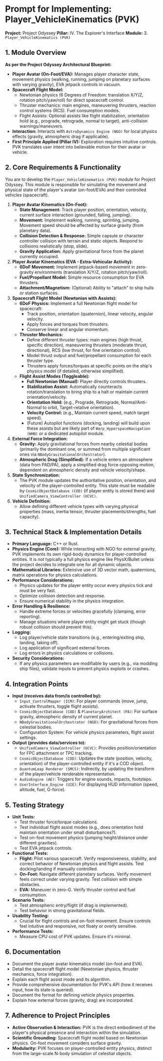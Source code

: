# Prompt for Implementing: Player_VehicleKinematics (PVK)

**Project:** Project Odyssey
**Pillar:** IV. The Explorer's Interface
**Module:** 3. `Player_VehicleKinematics (PVK)`

## 1. Module Overview

**As per the Project Odyssey Architectural Blueprint:**

* **Player Avatar (On-Foot/EVA):** Manages player character state, movement physics (walking, running, jumping on planetary surfaces with varying gravity), EVA jetpack controls in vacuum.
* **Spacecraft Flight Model:**
    * Newtonian physics (6 Degrees of Freedom: translation X/Y/Z, rotation pitch/yaw/roll) for direct spacecraft control.
    * Thruster mechanics: main engines, maneuvering thrusters, reaction control systems (RCS). Fuel consumption models.
    * Flight Assists: Optional assists like flight stabilization, orientation hold (e.g., prograde, retrograde, normal to target), anti-collision warnings/maneuvers.
* **Interaction:** Interacts with `AstroDynamics Engine (NGO)` for local physics effects (gravity, atmospheric drag if applicable).
* **First Principle Applied (Pillar IV):** Exploration requires intuitive controls. PVK translates user intent into believable motion for their avatar or vehicle.

## 2. Core Requirements & Functionality

You are to develop the `Player_VehicleKinematics (PVK)` module for Project Odyssey. This module is responsible for simulating the movement and physical state of the player's avatar (on-foot/EVA) and their controlled vehicles (spacecraft).

1.  **Player Avatar Kinematics (On-Foot):**
    * **State Management:** Track player position, orientation, velocity, current surface interaction (grounded, falling, jumping).
    * **Movement:** Implement walking, running, sprinting, jumping. Movement speed should be affected by surface gravity (from planetary data).
    * **Collision Detection & Response:** Simple capsule or character controller collision with terrain and static objects. Respond to collisions realistically (stop, slide).
    * **Gravity Application:** Apply gravitational force from the planet currently occupied.
2.  **Player Avatar Kinematics (EVA - Extra-Vehicular Activity):**
    * **6DoF Movement:** Implement jetpack-based movement in zero-gravity environments (translation X/Y/Z, rotation pitch/yaw/roll).
    * **Fuel/Propellant Model:** Simple resource consumption for EVA thrusters.
    * **Attachment/Magnetism:** (Optional) Ability to "attach" to ship hulls or station surfaces.
3.  **Spacecraft Flight Model (Newtonian with Assists):**
    * **6DoF Physics:** Implement a full Newtonian flight model for spacecraft:
        * Track position, orientation (quaternion), linear velocity, angular velocity.
        * Apply forces and torques from thrusters.
        * Conserve linear and angular momentum.
    * **Thruster Mechanics:**
        * Define different thruster types: main engines (high thrust, specific direction), maneuvering thrusters (moderate thrust, directional), RCS (low thrust, for fine orientation control).
        * Model thrust output and fuel/propellant consumption for each thruster type.
        * Thrusters apply forces/torques at specific points on the ship's physics model (if detailed, otherwise simplified).
    * **Flight Assist Modes (Toggleable):**
        * **Full Newtonian (Manual):** Player directly controls thrusters.
        * **Stabilization Assist:** Automatically counteracts rotation/translation to bring ship to a halt or maintain current orientation/velocity.
        * **Orientation Hold:** (e.g., Prograde, Retrograde, Normal/Anti-Normal to orbit, Target-relative orientation).
        * **Velocity Control:** (e.g., Maintain current speed, match target speed).
        * (Future) Autopilot functions (docking, landing) will build upon these assists but are likely part of `Warp_HyperspaceNavigation (WHN)` or a dedicated autopilot module.
4.  **External Force Integration:**
    * **Gravity:** Apply gravitational forces from nearby celestial bodies (primarily the dominant one, or summed from multiple significant ones via `NBodyGravitationalOrchestrator`).
    * **Atmospheric Drag (Simplified):** If a vehicle enters an atmosphere (data from PAD/PA), apply a simplified drag force opposing motion, dependent on atmospheric density and vehicle velocity/shape.
5.  **State Synchronization:**
    * The PVK module updates the authoritative position, orientation, and velocity of the player-controlled entity. This state must be readable by `CosmicObjectDatabase (COD)` (if player entity is stored there) and `UnifiedCamera_ViewController (UCVC)`.
6.  **Vehicle Definition:**
    * Allow defining different vehicle types with varying physical properties (mass, inertia tensor, thruster placements/strengths, fuel capacity).

## 3. Technical Stack & Implementation Details

* **Primary Language:** C++ or Rust.
* **Physics Engine (Core):** While interacting with NGO for external gravity, PVK implements its *own* rigid-body dynamics for player-controlled entities. It is *not* typically a full physics engine like PhysX/Bullet unless the project decides to integrate one for all dynamic objects.
* **Mathematical Libraries:** Extensive use of 3D vector math, quaternions, matrix operations for physics calculations.
* **Performance Considerations:**
    * Physics updates for the player entity occur every physics tick and must be very fast.
    * Optimize collision detection and response.
    * Ensure numerical stability in the physics integration.
* **Error Handling & Resilience:**
    * Handle extreme forces or velocities gracefully (clamping, error reporting).
    * Manage situations where player entity might get stuck (though robust collision should prevent this).
* **Logging:**
    * Log player/vehicle state transitions (e.g., entering/exiting ship, landing, taking off).
    * Log application of significant external forces.
    * Log errors in physics calculations or collisions.
* **Security Considerations:**
    * If any physics parameters are modifiable by users (e.g., via modding ship files), validate inputs to prevent physics exploits or crashes.

## 4. Integration Points

* **Input (receives data from/is controlled by):**
    * `Input_ControlMapper (ICM)`: For player commands (move, jump, activate thrusters, toggle flight assists).
    * `CosmicObjectDatabase (COD)` & `PlanetaryArchitect (PA)`: For surface gravity, atmospheric density of current planet.
    * `NBodyGravitationalOrchestrator (NGO)`: For gravitational forces from celestial bodies.
    * Configuration System: For vehicle physics parameters, flight assist settings.
* **Output (provides data/services to):**
    * `UnifiedCamera_ViewController (UCVC)`: Provides position/orientation for FPC attachment or TPC tracking.
    * `CosmicObjectDatabase (COD)`: Updates the state (position, velocity, orientation) of the player-controlled entity if it's a COD object.
    * `QuantumLeap Renderer (SMCS)`: Indirectly, by updating the transform of the player/vehicle renderable representation.
    * `AudioEngine (AE)`: Triggers for engine sounds, impacts, footsteps.
    * `UserInterface_Engine (UIE)`: For displaying HUD information (speed, altitude, fuel, G-force).

## 5. Testing Strategy

* **Unit Tests:**
    * Test thruster force/torque calculations.
    * Test individual flight assist modes (e.g., does orientation hold maintain orientation under small disturbances?).
    * Test on-foot movement physics (jumping height/distance under different gravities).
    * Test EVA jetpack controls.
* **Functional Tests:**
    * **Flight:** Pilot various spacecraft. Verify responsiveness, stability, and correct behavior of Newtonian physics and flight assists. Test docking/landing if manually controlled.
    * **On-Foot:** Navigate different planetary surfaces. Verify movement feels correct under varying gravity. Test collision with simple obstacles.
    * **EVA:** Maneuver in zero-G. Verify thruster control and fuel consumption.
* **Scenario Tests:**
    * Test atmospheric entry/flight (if drag is implemented).
    * Test behavior in strong gravitational fields.
* **Usability Testing:**
    * Crucial for flight controls and on-foot movement. Ensure controls feel intuitive and responsive, not floaty or overly sensitive.
* **Performance Tests:**
    * Measure CPU cost of PVK updates. Ensure it's minimal.

## 6. Documentation

* Document the player avatar kinematics model (on-foot and EVA).
* Detail the spacecraft flight model (Newtonian physics, thruster mechanics, force integration).
* Explain each flight assist mode and its algorithm.
* Provide comprehensive documentation for PVK's API (how it receives input, how its state is queried).
* Document the format for defining vehicle physics properties.
* Explain how external forces (gravity, drag) are incorporated.

## 7. Adherence to Project Principles

* **Active Observation & Interaction:** PVK is the direct embodiment of the player's physical presence and interaction within the simulation.
* **Scientific Grounding:** Spacecraft flight model based on Newtonian physics. On-foot movement considers surface gravity.
* **Modularity:** PVK focuses on player-controlled entity physics, distinct from the large-scale N-body simulation of celestial objects.